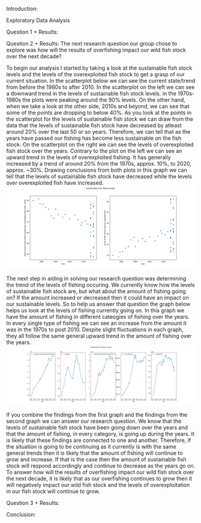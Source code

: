 Introduction:

Exploratory Data Analysis

Question 1 + Results:

Question 2 + Results: 
The next research question our group chose to explore was how will the results of overfishing impact our wild fish stock over the next decade? 

To begin our analysis I started by taking a look at the sustainable fish stock levels and the levels of the overexploited fish stock to get a grasp of our current situation. In the scatterplot below we can see the current state/trend from before the 1980s to after 2010. In the scatterplot on the left we can see a downward trend in the levels of sustainable fish stock levels. in the 1970s-1980s the plots were peaking around the 90% levels. On the other hand, when we take a look at the other side, 2010s and beyond, we can see that some of the points are dropping to below 40%. As you look at the points in the scatterplot for the levels of sustainable fish stock we can draw from the data that the levels of sustainable fish stock have decreased by atleast around 20% over the last 50 or so years. Therefore, we can tell that as the years have passed our fishing has become less sustainable on the fish stock. On the scatterplot on the right we can see the levels of overexploited fish stock over the years. Contrary to the plot on the left we can see an upward trend in the levels of overexploited fishing. It has generally increased by a trend of around 20% from the 1970s, approx. 10%, to 2020, approx. ~30%. Drawing conclusions from both plots in this graph we can tell that the levels of sustainable fish stock have decreased while the levels over overexploited fish have increased. 
![plot2](lily2.png)

The next step in aiding in solving our research question was determining the trend of the levels of fishing occuring. We currently know how the levels of sustainable fish stock are, but what about the amount of fishing going on? If the amount increased or decreased then it could have an impact on our sustainable levels. So to help us answer that question the graph below helps us look at the levels of fishing currently going on. In this graph we have the amount of fishing in different cateogies of fishing over the years. In every single type of fishing we can see an increase from the amount it was in the 1970s to post 2010. Despite slight fluctuations in each graph, they all follow the same general upward trend in the amount of fishing over the years.
![plot1](lily1.png)

If you combine the findings from the first graph and the findings from the second graph we can answer our research question. We know that the levels of sustainable fish stock have been going down over the years and that the amount of fishing, in every category, is going up during the years. It is likely that these findings are connected to one and another. Therefore, if the situation is going to be continuing as it currently is with the same general trends then it is likely that the amount of fishing will continue to grow and increase. If that is the case then the amount of sustainable fish stock will respond accordingly and continue to decrease as the years go on. To answer how will the results of overfishing impact our wild fish stock over the next decade, it is likely that as our overfishing continues to grow then it will negatively impact our wild fish stock and the levels of overexploitation in our fish stock will continue to grow.


Question 3 + Results:

Conclusion: